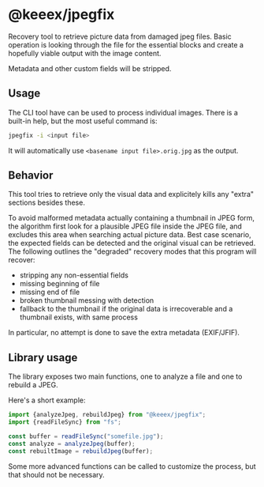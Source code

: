 @keeex/jpegfix
==============

Recovery tool to retrieve picture data from damaged jpeg files.
Basic operation is looking through the file for the essential blocks and create
a hopefully viable output with the image content.

Metadata and other custom fields will be stripped.

Usage
-----
The CLI tool have can be used to process individual images.
There is a built-in help, but the most useful command is:

```bash
jpegfix -i <input file>
```

It will automatically use `<basename input file>.orig.jpg` as the output.

Behavior
--------
This tool tries to retrieve only the visual data and explicitely kills any
"extra" sections besides these.

To avoid malformed metadata actually containing a thumbnail in JPEG form, the
algorithm first look for a plausible JPEG file inside the JPEG file, and
excludes this area when searching actual picture data.
Best case scenario, the expected fields can be detected and the original visual
can be retrieved.
The following outlines the "degraded" recovery modes that this program will
recover:

- stripping any non-essential fields
- missing beginning of file
- missing end of file
- broken thumbnail messing with detection
- fallback to the thumbnail if the original data is irrecoverable and a
  thumbnail exists, with same process

In particular, no attempt is done to save the extra metadata (EXIF/JFIF).

Library usage
-------------

The library exposes two main functions, one to analyze a file and one to rebuild
a JPEG.

Here's a short example:

```JavaScript
import {analyzeJpeg, rebuildJpeg} from "@keeex/jpegfix";
import {readFileSync} from "fs";

const buffer = readFileSync("somefile.jpg");
const analyze = analyzeJpeg(buffer);
const rebuiltImage = rebuildJpeg(buffer);
```

Some more advanced functions can be called to customize the process, but that
should not be necessary.
